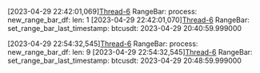 [2023-04-29 22:42:01,069][Thread-6](DEBUG) RangeBar: process: new_range_bar_df: len: 1
[2023-04-29 22:42:01,070][Thread-6](DEBUG) RangeBar: set_range_bar_last_timestamp: btcusdt: 2023-04-29 20:40:59.999000

[2023-04-29 22:54:32,545][Thread-6](DEBUG) RangeBar: process: new_range_bar_df: len: 9
[2023-04-29 22:54:32,545][Thread-6](DEBUG) RangeBar: set_range_bar_last_timestamp: btcusdt: 2023-04-29 20:48:59.999000